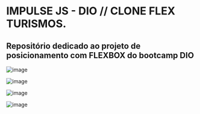 # IMPULSE JS - DIO // CLONE FLEX TURISMOS.

## Repositório dedicado ao projeto de posicionamento com FLEXBOX do bootcamp DIO

![image](https://user-images.githubusercontent.com/102732673/179269438-6f3ae06e-21b5-49d2-91f2-4f5728967b16.png)

![image](https://user-images.githubusercontent.com/102732673/179269488-000b825f-2999-4d51-b8d2-7fe11e8f8fcf.png)

![image](https://user-images.githubusercontent.com/102732673/179269505-c1c4b6ed-f88b-475c-8c5b-d02d89d5d2e1.png)

![image](https://user-images.githubusercontent.com/102732673/179269536-9efcbe85-dfdf-4c08-86c4-570639efb053.png)
